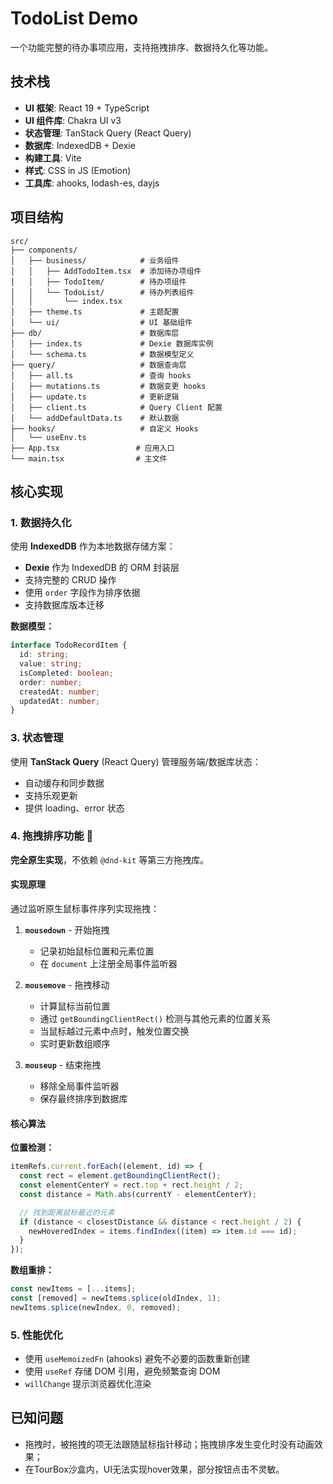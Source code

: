 # TodoList Demo

一个功能完整的待办事项应用，支持拖拽排序、数据持久化等功能。

## 技术栈

- **UI 框架**: React 19 + TypeScript
- **UI 组件库**: Chakra UI v3
- **状态管理**: TanStack Query (React Query)
- **数据库**: IndexedDB + Dexie
- **构建工具**: Vite
- **样式**: CSS in JS (Emotion)
- **工具库**: ahooks, lodash-es, dayjs

## 项目结构

```
src/
├── components/
│   ├── business/            # 业务组件
│   │   ├── AddTodoItem.tsx  # 添加待办项组件
│   │   ├── TodoItem/        # 待办项组件
│   │   └── TodoList/        # 待办列表组件
│   │       └── index.tsx
│   ├── theme.ts             # 主题配置
│   └── ui/                  # UI 基础组件
├── db/                      # 数据库层
│   ├── index.ts             # Dexie 数据库实例
│   └── schema.ts            # 数据模型定义
├── query/                   # 数据查询层
│   ├── all.ts               # 查询 hooks
│   ├── mutations.ts         # 数据变更 hooks
│   ├── update.ts            # 更新逻辑
│   ├── client.ts            # Query Client 配置
│   └── addDefaultData.ts    # 默认数据
├── hooks/                   # 自定义 Hooks
│   └── useEnv.ts
├── App.tsx                 # 应用入口
└── main.tsx                # 主文件

```

## 核心实现

### 1. 数据持久化

使用 **IndexedDB** 作为本地数据存储方案：

- **Dexie** 作为 IndexedDB 的 ORM 封装层
- 支持完整的 CRUD 操作
- 使用 `order` 字段作为排序依据
- 支持数据库版本迁移

**数据模型：**

```typescript
interface TodoRecordItem {
  id: string;
  value: string;
  isCompleted: boolean;
  order: number;
  createdAt: number;
  updatedAt: number;
}
```

### 3. 状态管理

使用 **TanStack Query** (React Query) 管理服务端/数据库状态：

- 自动缓存和同步数据
- 支持乐观更新
- 提供 loading、error 状态

### 4. 拖拽排序功能 🎯

**完全原生实现**，不依赖 `@dnd-kit` 等第三方拖拽库。

#### 实现原理

通过监听原生鼠标事件序列实现拖拽：

1. **`mousedown`** - 开始拖拽
   - 记录初始鼠标位置和元素位置
   - 在 `document` 上注册全局事件监听器

2. **`mousemove`** - 拖拽移动
   - 计算鼠标当前位置
   - 通过 `getBoundingClientRect()` 检测与其他元素的位置关系
   - 当鼠标越过元素中点时，触发位置交换
   - 实时更新数组顺序

3. **`mouseup`** - 结束拖拽
   - 移除全局事件监听器
   - 保存最终排序到数据库

#### 核心算法

**位置检测：**

```typescript
itemRefs.current.forEach((element, id) => {
  const rect = element.getBoundingClientRect();
  const elementCenterY = rect.top + rect.height / 2;
  const distance = Math.abs(currentY - elementCenterY);

  // 找到距离鼠标最近的元素
  if (distance < closestDistance && distance < rect.height / 2) {
    newHoveredIndex = items.findIndex((item) => item.id === id);
  }
});
```

**数组重排：**

```typescript
const newItems = [...items];
const [removed] = newItems.splice(oldIndex, 1);
newItems.splice(newIndex, 0, removed);
```

### 5. 性能优化

- 使用 `useMemoizedFn` (ahooks) 避免不必要的函数重新创建
- 使用 `useRef` 存储 DOM 引用，避免频繁查询 DOM
- `willChange` 提示浏览器优化渲染

## 已知问题

- 拖拽时，被拖拽的项无法跟随鼠标指针移动；拖拽排序发生变化时没有动画效果；
- 在TourBox沙盒内，UI无法实现hover效果，部分按钮点击不灵敏。
